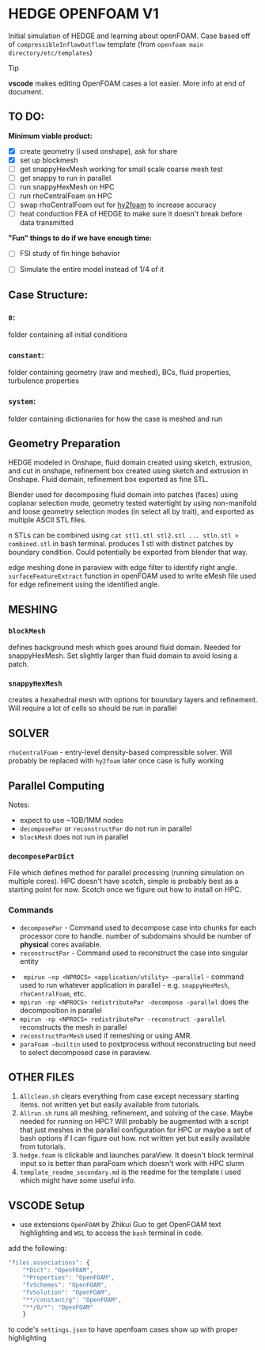 # HEDGE OPENFOAM V1
Initial simulation of HEDGE and learning about openFOAM. Case based off of `compressibleInflowOutflow` template (from `openfoam main directory/etc/templates`)
>[!TIP]
>**vscode** makes editing OpenFOAM cases a lot easier. More info at end of document.


## TO DO:
**Minimum viable product:**
- [x] create geometry (i used onshape), ask for share
- [x] set up blockmesh
- [ ] get snappyHexMesh working for small scale coarse mesh test
- [ ] get snappy to run in parallel
- [ ] run snappyHexMesh on HPC
- [ ] run rhoCentralFoam on HPC
- [ ] swap rhoCentralFoam out for [hy2foam](https://hystrath.github.io/solvers/fleming/hy2foam/) to increase accuracy
- [ ] heat conduction FEA of HEDGE to make sure it doesn't break before data transmitted 

**"Fun" things to do if we have enough time:** 
- [ ] FSI study of fin hinge behavior
- [ ] Simulate the entire model instead of 1/4 of it




## Case Structure:
### `0`:
folder containing all initial conditions
### `constant`: 
folder containing geometry (raw and meshed), BCs, fluid properties, turbulence properties
### `system`:
folder containing dictionaries for how the case is meshed and run
## Geometry Preparation
HEDGE modeled in Onshape, fluid domain created using sketch, extrusion, and cut in onshape, refinement box created using sketch and extrusion in Onshape. Fluid domain, refinement box exported as fine STL.

Blender used for decomposing fluid domain into patches (faces) using coplanar selection mode, geometry tested watertight by using non-manifold and loose geometry selection modes (in select all by trait), and exported as multiple ASCII STL files. 

 n STLs can be combined using `cat stl1.stl stl2.stl ... stln.stl > combined.stl` in bash terminal. produces 1 stl with distinct patches by boundary condition. Could potentially be exported from blender that way. 

edge meshing done in paraview with edge filter to identify right angle.  `surfaceFeatureExtract` function in openFOAM used to write eMesh file used for edge refinement using the identified angle.

## MESHING
### `blockMesh`
defines background mesh which goes around fluid domain. Needed for snappyHexMesh. Set slightly larger than fluid domain to avoid losing a patch.
### `snappyHexMesh`
creates a hexahedral mesh with options for boundary layers and refinement. Will require a lot of cells so should be run in parallel

## SOLVER
`rhoCentralFoam` - entry-level density-based compressible solver. Will probably be replaced with `hy2foam` later once case is fully working
## Parallel Computing
Notes:
- expect to use ~1GB/1MM nodes
- `decomposePar` or `reconstructPar` do not run in parallel
- `blockMesh` does not run in parallel
### `decomposeParDict` 
File which defines method for parallel processing (running simulation on multiple cores). HPC doesn't have scotch, simple is probably best as a starting point for now. Scotch once we figure out how to install on HPC.
### Commands
+ `decomposePar` - Command used to decompose case into chunks for each processor core to handle. number of subdomains should be number of **physical** cores available.
+ `reconstructPar` - Command used to reconstruct the case into singular entity
- ` mpirun –np <NPROCS> <application/utility> –parallel` - command used to run whatever application in parallel - e.g. `snappyHexMesh`, `rhoCentralFoam`, etc.
- `mpirun -np <NPROCS> redistributePar -decompose -parallel` does the decomposition in parallel
- `mpirun -np <NPROCS> redistributePar -reconstruct -parallel` reconstructs the mesh in parallel
- `reconstructParMesh` used if remeshing or using AMR. 
- `paraFoam –builtin` used to postprocess without reconstructing but need to select decomposed case in paraview. 



## OTHER FILES
1. `Allclean.sh` clears everything from case except necessary starting items. not written yet but easily available from tutorials.
1.  `Allrun.sh` runs all meshing, refinement, and solving of the case. Maybe needed for running on HPC? Will probably be augmented with a script that just meshes in the parallel configuration for HPC or maybe a set of bash options if I can figure out how. not written yet but easily available from tutorials.
1. `hedge.foam` is clickable and launches paraView. It doesn't block terminal input so is better than paraFoam which doesn't work with HPC slurm
1. `template_readme_secondary.md` is the readme for the template i used which might have some useful info.

## VSCODE Setup
 - use extensions `OpenFOAM` by Zhikui Guo to get OpenFOAM text highlighting and `WSL` to access the `bash` terminal in code. 

add the following:
```js
"files.associations": {
    "*Dict": "OpenFOAM",
    "*Properties": "OpenFOAM",
    "fvSchemes": "OpenFOAM",
    "fvSolution": "OpenFOAM",
    "**/constant/g": "OpenFOAM",
    "**/0/*": "OpenFOAM"
    }
```
to code's `settings.json` to have openfoam cases show up with proper highlighting
